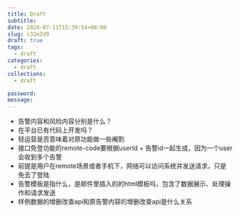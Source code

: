 ```yaml
---
title: Draft
subtitle:
date: 2024-07-11T15:39:54+08:00
slug: c32e2d9
draft: true
tags:
  - draft
categories:
  - draft
collections:
  - draft

password:
message:
---
```

- 告警内容和风险内容分别是什么？
- 在平台已有代码上开发吗？
- 轻运营是否意味着对原功能做一些阉割
- 接口免登功能的remote-code要根据userId + 告警id一起生成，因为一个user会收到多个告警
- 前提是用户在remote场景或者手机下，网络可以访问系统并发送请求，只是免去了登陆
- 告警模板是指什么，是邮件里插入的的html模板吗，包含了数据展示、处理操作和请求发送
- 样例数据的增删改查api和原告警内容的增删改查api是什么关系

